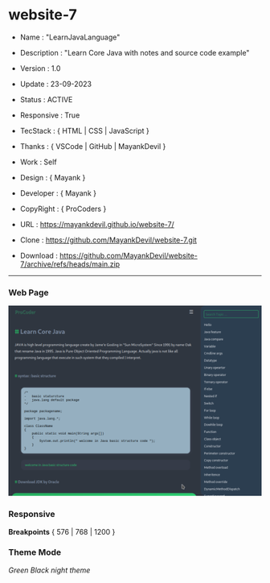 # website-7

- Name : "LearnJavaLanguage"

- Description : "Learn Core Java with notes and source code example"

- Version : 1.0

- Update : 23-09-2023

- Status : ACTIVE

- Responsive : True

- TecStack : { HTML | CSS | JavaScript }

- Thanks : { VSCode | GitHub | MayankDevil }

- Work : Self

- Design : { Mayank }

- Developer : { Mayank }

- CopyRight : { ProCoders }

- URL : https://mayankdevil.github.io/website-7/

- Clone : https://github.com/MayankDevil/website-7.git

- Download : https://github.com/MayankDevil/website-7/archive/refs/heads/main.zip

---

### Web Page

![Alt text](./data/LearnJava.png "HomePage")

### Responsive

**Breakpoints** { 576 | 768 | 1200 }

### Theme Mode

_Green Black night theme_



